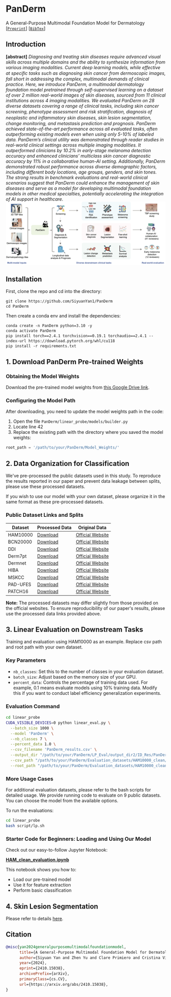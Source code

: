 # PanDerm
A General-Purpose Multimodal Foundation Model for Dermatology
[[`Preprint`](https://link.springer.com/chapter/10.1007/978-3-031-43990-2_24)]
[[`BibTex`](#citation)]
## Introduction
**[abstract]** *Diagnosing and treating skin diseases require advanced visual skills across multiple domains and the ability to synthesize information from various imaging modalities. Current deep learning models, while effective at speciﬁc tasks such as diagnosing skin cancer from dermoscopic images, fall short in addressing the complex, multimodal demands of clinical practice. Here, we introduce PanDerm, a multimodal dermatology foundation model pretrained through self-supervised learning on a dataset of over 2 million real-world images of skin diseases, sourced from 11 clinical institutions across 4 imaging modalities. We evaluated PanDerm on 28 diverse datasets covering a range of clinical tasks, including skin cancer screening, phenotype assessment and risk stratiﬁcation, diagnosis of neoplastic and inﬂammatory skin diseases, skin lesion segmentation, change monitoring, and metastasis prediction and prognosis. PanDerm achieved state-of-the-art performance across all evaluated tasks, often outperforming existing models even when using only 5-10% of labeled data. PanDerm’s clinical utility was demonstrated through reader studies in real-world clinical settings across multiple imaging modalities. It outperformed clinicians by 10.2% in early-stage melanoma detection accuracy and enhanced clinicians’ multiclass skin cancer diagnostic accuracy by 11% in a collaborative human-AI setting. Additionally, PanDerm demonstrated robust performance across diverse demographic factors, including different body locations, age groups, genders, and skin tones. The strong results in benchmark evaluations and real-world clinical scenarios suggest that PanDerm could enhance the management of skin diseases and serve as a model for developing multimodal foundation models in other medical specialties, potentially accelerating the integration of AI support in healthcare.*
![alt text](overview.png)

## Installation
First, clone the repo and cd into the directory:
```shell
git clone https://github.com/SiyuanYan1/PanDerm
cd PanDerm
```
Then create a conda env and install the dependencies:
```shell
conda create -n PanDerm python=3.10 -y
conda activate PanDerm
pip install torch==2.4.1 torchvision==0.19.1 torchaudio==2.4.1 --index-url https://download.pytorch.org/whl/cu118
pip install -r requirements.txt
```

## 1. Download PanDerm Pre-trained Weights

### Obtaining the Model Weights
Download the pre-trained model weights from [this Google Drive link](https://drive.google.com/file/d/1XHKRk2p-dS1PFQE-xRbOM3yx47i3bXmi/view?usp=sharing).

### Configuring the Model Path
After downloading, you need to update the model weights path in the code:

1. Open the file `PanDerm/linear_probe/models/builder.py`
2. Locate line 42
3. Replace the existing path with the directory where you saved the model weights:

```python
root_path = '/path/to/your/PanDerm/Model_Weights/'
```
## 2. Data Organization for Classification

We've pre-processed the public datasets used in this study. To reproduce the results reported in our paper and prevent data leakage between splits, please use these processed datasets.

If you wish to use our model with your own dataset, please organize it in the same format as these pre-processed datasets.

### Public Dataset Links and Splits

| Dataset | Processed Data | Original Data |
|---------|----------------|---------------|
| HAM10000 | [Download](https://drive.google.com/file/d/1D9Q4B50Z5tyj5fd5EE9QWmFrg66vGvfA/view?usp=sharing) | [Official Website](https://challenge.isic-archive.com/data/#2018) |
| BCN20000 | [Download](https://drive.google.com/file/d/1jn1h1jWjd4go7BQ5fFWMRBMtq7poSlfi/view?usp=sharing) | [Official Website](https://figshare.com/articles/journal_contribution/BCN20000_Dermoscopic_Lesions_in_the_Wild/24140028/1) |
| DDI | [Download](https://drive.google.com/file/d/1F5RVqBUIxYcub1OkBm6yHTyV2TkHc65B/view?usp=sharing) | [Official Website](https://ddi-dataset.github.io/index.html) |
| Derm7pt | [Download](https://drive.google.com/file/d/1OYAmqG93eWLdf7dIkulY_fr0ZScvRLRg/view?usp=sharing) | [Official Website](https://derm.cs.sfu.ca/Welcome.html) |
| Dermnet | [Download](https://drive.google.com/file/d/1WrvReon2gA3sF9rqQGqivglG7HLFJ8he/view?usp=sharing) | [Official Website](https://www.kaggle.com/datasets/shubhamgoel27/dermnet) |
| HIBA | [Download](https://drive.google.com/file/d/1Sg0gFhfBaNNoeunF7C0HZgDbp5EDV436/view?usp=sharing) | [Official Website](https://www.isic-archive.com) |
| MSKCC | [Download](https://drive.google.com/file/d/17ma4tREXHAq1ZcBT7lZBhwO-3UHSbDW2/view?usp=sharing) | [Official Website](https://www.isic-archive.com) |
| PAD-UFES | [Download](https://drive.google.com/file/d/1NLv0EH3QENuRxW-_-BSf4KMP9cPjBk9o/view?usp=sharing) | [Official Website](https://www.kaggle.com/datasets/mahdavi1202/skin-cancer) |
| PATCH16 | [Download](https://drive.google.com/file/d/1wDMIfYrQatkeADoneHgjXQrawVMK-TFL/view?usp=sharing) | [Official Website](https://heidata.uni-heidelberg.de/dataset.xhtml?persistentId=doi:10.11588/data/7QCR8S) |

**Note:** The processed datasets may differ slightly from those provided on the official websites. To ensure reproducibility of our paper's results, please use the processed data links provided above.

## 3. Linear Evaluation on Downstream Tasks

Training and evaluation using HAM10000 as an example. Replace csv path and root path with your own dataset.

### Key Parameters

- `nb_classes`: Set this to the number of classes in your evaluation dataset.
- `batch_size`: Adjust based on the memory size of your GPU.
- `percent_data`: Controls the percentage of training data used. For example, 0.1 means evaluate models using 10% training data. Modify this if you want to conduct label efficiency generalization experiments.

### Evaluation Command

```bash
cd linear_probe
CUDA_VISIBLE_DEVICES=0 python linear_eval.py \
  --batch_size 1000 \
  --model 'PanDerm' \
  --nb_classes 7 \
  --percent_data 1.0 \
  --csv_filename 'PanDerm_results.csv' \
  --output_dir "/path/to/your/PanDerm/LP_Eval/output_dir2/ID_Res/PanDerm_res/" \
  --csv_path "/path/to/your/PanDerm/Evaluation_datasets/HAM10000_clean/ISIC2018_splits/HAM_clean.csv" \
  --root_path "/path/to/your/PanDerm/Evaluation_datasets/HAM10000_clean/ISIC2018/"
```
### More Usage Cases

For additional evaluation datasets, please refer to the bash scripts for detailed usage. We provide running code to evaluate on 9 public datasets. You can choose the model from the available options.

To run the evaluations:

```bash
cd linear_probe
bash script/lp.sh
```
### Starter Code for Beginners: Loading and Using Our Model

Check out our easy-to-follow Jupyter Notebook:

[**HAM_clean_evaluation.ipynb**](linear_probe/notebooks/HAM_clean_evaluation.ipynb)

This notebook shows you how to:
- Load our pre-trained model
- Use it for feature extraction
- Perform basic classification

## 4. Skin Lesion Segmentation

Please refer to details [here](Segmentation.md).

## Citation
```bibtex
@misc{yan2024generalpurposemultimodalfoundationmodel,
      title={A General-Purpose Multimodal Foundation Model for Dermatology}, 
      author={Siyuan Yan and Zhen Yu and Clare Primiero and Cristina Vico-Alonso and Zhonghua Wang and Litao Yang and Philipp Tschandl and Ming Hu and Gin Tan and Vincent Tang and Aik Beng Ng and David Powell and Paul Bonnington and Simon See and Monika Janda and Victoria Mar and Harald Kittler and H. Peter Soyer and Zongyuan Ge},
      year={2024},
      eprint={2410.15038},
      archivePrefix={arXiv},
      primaryClass={cs.CV},
      url={https://arxiv.org/abs/2410.15038}, 
}
```
